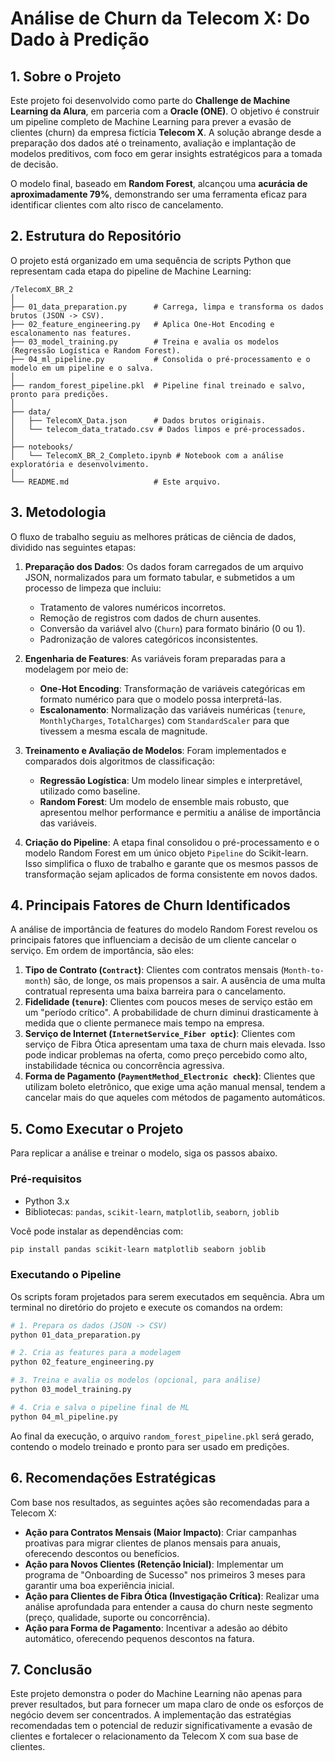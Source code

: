 # Análise de Churn da Telecom X: Do Dado à Predição

## 1. Sobre o Projeto

Este projeto foi desenvolvido como parte do **Challenge de Machine Learning da Alura**, em parceria com a **Oracle (ONE)**. O objetivo é construir um pipeline completo de Machine Learning para prever a evasão de clientes (churn) da empresa fictícia **Telecom X**. A solução abrange desde a preparação dos dados até o treinamento, avaliação e implantação de modelos preditivos, com foco em gerar insights estratégicos para a tomada de decisão.

O modelo final, baseado em **Random Forest**, alcançou uma **acurácia de aproximadamente 79%**, demonstrando ser uma ferramenta eficaz para identificar clientes com alto risco de cancelamento.

## 2. Estrutura do Repositório

O projeto está organizado em uma sequência de scripts Python que representam cada etapa do pipeline de Machine Learning:

```
/TelecomX_BR_2
│
├── 01_data_preparation.py      # Carrega, limpa e transforma os dados brutos (JSON -> CSV).
├── 02_feature_engineering.py   # Aplica One-Hot Encoding e escalonamento nas features.
├── 03_model_training.py        # Treina e avalia os modelos (Regressão Logística e Random Forest).
├── 04_ml_pipeline.py           # Consolida o pré-processamento e o modelo em um pipeline e o salva.
│
├── random_forest_pipeline.pkl  # Pipeline final treinado e salvo, pronto para predições.
│
├── data/
│   ├── TelecomX_Data.json      # Dados brutos originais.
│   └── telecom_data_tratado.csv # Dados limpos e pré-processados.
│
├── notebooks/
│   └── TelecomX_BR_2_Completo.ipynb # Notebook com a análise exploratória e desenvolvimento.
│
└── README.md                   # Este arquivo.
```

## 3. Metodologia

O fluxo de trabalho seguiu as melhores práticas de ciência de dados, dividido nas seguintes etapas:

1.  **Preparação dos Dados**: Os dados foram carregados de um arquivo JSON, normalizados para um formato tabular, e submetidos a um processo de limpeza que incluiu:
    *   Tratamento de valores numéricos incorretos.
    *   Remoção de registros com dados de churn ausentes.
    *   Conversão da variável alvo (`Churn`) para formato binário (0 ou 1).
    *   Padronização de valores categóricos inconsistentes.

2.  **Engenharia de Features**: As variáveis foram preparadas para a modelagem por meio de:
    *   **One-Hot Encoding**: Transformação de variáveis categóricas em formato numérico para que o modelo possa interpretá-las.
    *   **Escalonamento**: Normalização das variáveis numéricas (`tenure`, `MonthlyCharges`, `TotalCharges`) com `StandardScaler` para que tivessem a mesma escala de magnitude.

3.  **Treinamento e Avaliação de Modelos**: Foram implementados e comparados dois algoritmos de classificação:
    *   **Regressão Logística**: Um modelo linear simples e interpretável, utilizado como baseline.
    *   **Random Forest**: Um modelo de ensemble mais robusto, que apresentou melhor performance e permitiu a análise de importância das variáveis.

4.  **Criação do Pipeline**: A etapa final consolidou o pré-processamento e o modelo Random Forest em um único objeto `Pipeline` do Scikit-learn. Isso simplifica o fluxo de trabalho e garante que os mesmos passos de transformação sejam aplicados de forma consistente em novos dados.

## 4. Principais Fatores de Churn Identificados

A análise de importância de features do modelo Random Forest revelou os principais fatores que influenciam a decisão de um cliente cancelar o serviço. Em ordem de importância, são eles:

1.  **Tipo de Contrato (`Contract`)**: Clientes com contratos mensais (`Month-to-month`) são, de longe, os mais propensos a sair. A ausência de uma multa contratual representa uma baixa barreira para o cancelamento.
2.  **Fidelidade (`tenure`)**: Clientes com poucos meses de serviço estão em um "período crítico". A probabilidade de churn diminui drasticamente à medida que o cliente permanece mais tempo na empresa.
3.  **Serviço de Internet (`InternetService_Fiber optic`)**: Clientes com serviço de Fibra Ótica apresentam uma taxa de churn mais elevada. Isso pode indicar problemas na oferta, como preço percebido como alto, instabilidade técnica ou concorrência agressiva.
4.  **Forma de Pagamento (`PaymentMethod_Electronic check`)**: Clientes que utilizam boleto eletrônico, que exige uma ação manual mensal, tendem a cancelar mais do que aqueles com métodos de pagamento automáticos.

## 5. Como Executar o Projeto

Para replicar a análise e treinar o modelo, siga os passos abaixo.

### Pré-requisitos

- Python 3.x
- Bibliotecas: `pandas`, `scikit-learn`, `matplotlib`, `seaborn`, `joblib`

Você pode instalar as dependências com:
```bash
pip install pandas scikit-learn matplotlib seaborn joblib
```

### Executando o Pipeline

Os scripts foram projetados para serem executados em sequência. Abra um terminal no diretório do projeto e execute os comandos na ordem:

```bash
# 1. Prepara os dados (JSON -> CSV)
python 01_data_preparation.py

# 2. Cria as features para a modelagem
python 02_feature_engineering.py

# 3. Treina e avalia os modelos (opcional, para análise)
python 03_model_training.py

# 4. Cria e salva o pipeline final de ML
python 04_ml_pipeline.py
```

Ao final da execução, o arquivo `random_forest_pipeline.pkl` será gerado, contendo o modelo treinado e pronto para ser usado em predições.

## 6. Recomendações Estratégicas

Com base nos resultados, as seguintes ações são recomendadas para a Telecom X:

- **Ação para Contratos Mensais (Maior Impacto)**: Criar campanhas proativas para migrar clientes de planos mensais para anuais, oferecendo descontos ou benefícios.
- **Ação para Novos Clientes (Retenção Inicial)**: Implementar um programa de "Onboarding de Sucesso" nos primeiros 3 meses para garantir uma boa experiência inicial.
- **Ação para Clientes de Fibra Ótica (Investigação Crítica)**: Realizar uma análise aprofundada para entender a causa do churn neste segmento (preço, qualidade, suporte ou concorrência).
- **Ação para Forma de Pagamento**: Incentivar a adesão ao débito automático, oferecendo pequenos descontos na fatura.

## 7. Conclusão

Este projeto demonstra o poder do Machine Learning não apenas para prever resultados, but para fornecer um mapa claro de onde os esforços de negócio devem ser concentrados. A implementação das estratégias recomendadas tem o potencial de reduzir significativamente a evasão de clientes e fortalecer o relacionamento da Telecom X com sua base de clientes.
